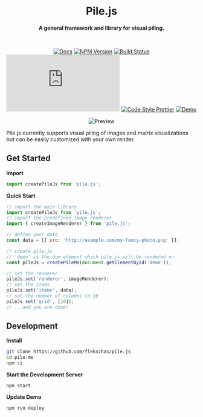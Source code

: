 <h1 align="center">
  Pile.js
</h1>

<div align="center">
  
  **A general framework and library for visual piling.**
  
</div>

<br/>

<div align="center">
  
  [![Docs](https://img.shields.io/badge/docs-📖-7fcaff.svg?style=flat-square&color=7fd4ff)](https://github.com/flekschas/pile.js/blob/master/DOCS.md)
  [![NPM Version](https://img.shields.io/npm/v/pile.js.svg?style=flat-square&color=7f99ff)](https://npmjs.org/package/pile.js)
  [![Build Status](https://img.shields.io/travis/flekschas/pixi.js-b37fff.svg?style=flat-square&color=a17fff)](https://travis-ci.org/flekschas/pile.js/)
  [![File Size](https://img.shields.io/bundlephobia/minzip/pile.js?style=flat-square&color=e17fff&label=gzipped%20size)](https://unpkg.com/pile.js)
  [![Code Style Prettier](https://img.shields.io/badge/code%20style-prettier-ff7fe1.svg?style=flat-square)](https://github.com/prettier/prettier#readme)
  [![Demo](https://img.shields.io/badge/demo-👍-ff7fa5.svg?style=flat-square)](https://flekschas.github.io/pile.js/)
  
</div>

<div align="center">
  
  ![Preview](https://user-images.githubusercontent.com/932103/65613151-8107e980-df83-11e9-86bf-72be591fe284.gif)
  
</div>

Pile.js currently supports visual piling of images and matrix visualizations but can be easily customized with your own render.

## Get Started

**Import**

```javascript
import createPileJs from 'pile.js';
```

**Quick Start**

```javascript
// import the main library
import createPileJs from 'pile.js';
// import the predefined image renderer
import { createImageRenderer } from 'pile.js';

// define your data
const data = [{ src: 'http://example.com/my-fancy-photo.png' }];

// create pile.js
// 'demo' is the dom element which pile.js will be rendered on
const pileJs = createPileMe(document.getElementById('demo'));

// set the renderer
pileJs.set('renderer', imageRenderer);
// set the items
pileJs.set('items', data);
// set the number of columns to 10
pileJs.set('grid', [10]);
// ...and you are done!
```

## Development

**Install**

```bash
git clone https://github.com/flekschas/pile.js
cd pile-me
npm ci
```

**Start the Development Server**

```
npm start
```

**Update Demo**

```
npm run deploy
```

